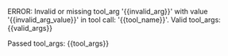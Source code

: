 ERROR: Invalid or missing tool_arg '{{invalid_arg}}' with value '{{invalid_arg_value}}' in tool call: '{{tool_name}}'.
Valid tool_args:
{{valid_args}}

Passed  tool_args:
{{tool_args}}
